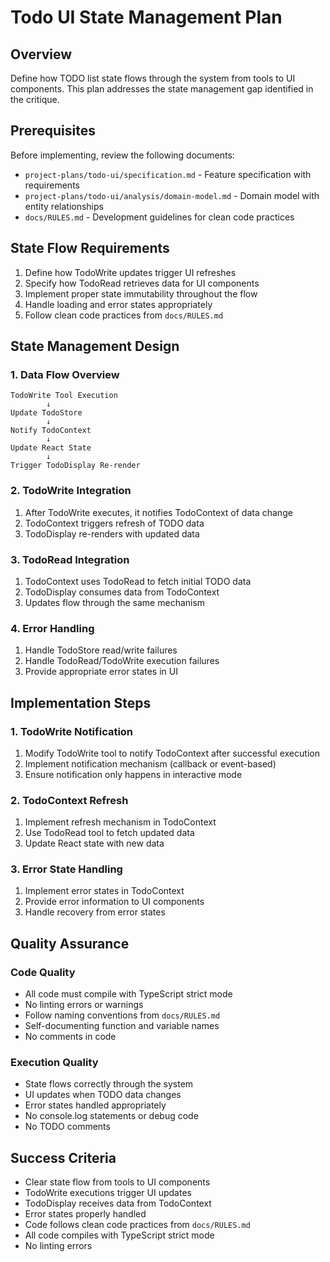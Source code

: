 # Todo UI State Management Plan

## Overview

Define how TODO list state flows through the system from tools to UI components. This plan addresses the state management gap identified in the critique.

## Prerequisites

Before implementing, review the following documents:
- `project-plans/todo-ui/specification.md` - Feature specification with requirements
- `project-plans/todo-ui/analysis/domain-model.md` - Domain model with entity relationships
- `docs/RULES.md` - Development guidelines for clean code practices

## State Flow Requirements

1. Define how TodoWrite updates trigger UI refreshes
2. Specify how TodoRead retrieves data for UI components
3. Implement proper state immutability throughout the flow
4. Handle loading and error states appropriately
5. Follow clean code practices from `docs/RULES.md`

## State Management Design

### 1. Data Flow Overview

```
TodoWrite Tool Execution
        ↓
Update TodoStore
        ↓
Notify TodoContext
        ↓
Update React State
        ↓
Trigger TodoDisplay Re-render
```

### 2. TodoWrite Integration

1. After TodoWrite executes, it notifies TodoContext of data change
2. TodoContext triggers refresh of TODO data
3. TodoDisplay re-renders with updated data

### 3. TodoRead Integration

1. TodoContext uses TodoRead to fetch initial TODO data
2. TodoDisplay consumes data from TodoContext
3. Updates flow through the same mechanism

### 4. Error Handling

1. Handle TodoStore read/write failures
2. Handle TodoRead/TodoWrite execution failures
3. Provide appropriate error states in UI

## Implementation Steps

### 1. TodoWrite Notification

1. Modify TodoWrite tool to notify TodoContext after successful execution
2. Implement notification mechanism (callback or event-based)
3. Ensure notification only happens in interactive mode

### 2. TodoContext Refresh

1. Implement refresh mechanism in TodoContext
2. Use TodoRead tool to fetch updated data
3. Update React state with new data

### 3. Error State Handling

1. Implement error states in TodoContext
2. Provide error information to UI components
3. Handle recovery from error states

## Quality Assurance

### Code Quality
- All code must compile with TypeScript strict mode
- No linting errors or warnings
- Follow naming conventions from `docs/RULES.md`
- Self-documenting function and variable names
- No comments in code

### Execution Quality
- State flows correctly through the system
- UI updates when TODO data changes
- Error states handled appropriately
- No console.log statements or debug code
- No TODO comments

## Success Criteria

- Clear state flow from tools to UI components
- TodoWrite executions trigger UI updates
- TodoDisplay receives data from TodoContext
- Error states properly handled
- Code follows clean code practices from `docs/RULES.md`
- All code compiles with TypeScript strict mode
- No linting errors